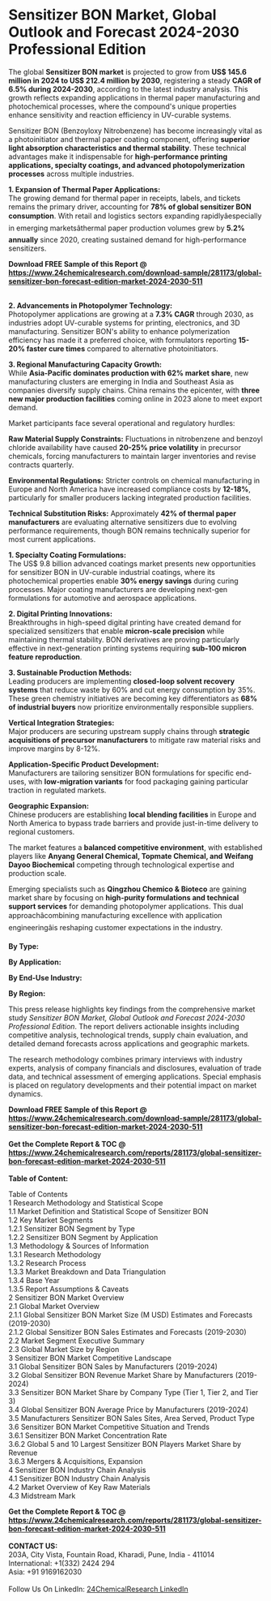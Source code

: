 <h1>Sensitizer BON Market, Global Outlook and Forecast 2024-2030 Professional Edition</h1><p>The global <strong>Sensitizer BON market</strong> is projected to grow from <strong>US$ 145.6 million in 2024 to US$ 212.4 million by 2030</strong>, registering a steady <strong>CAGR of 6.5% during 2024-2030</strong>, according to the latest industry analysis. This growth reflects expanding applications in thermal paper manufacturing and photochemical processes, where the compound's unique properties enhance sensitivity and reaction efficiency in UV-curable systems.</p><p>Sensitizer BON (Benzoyloxy Nitrobenzene) has become increasingly vital as a photoinitiator and thermal paper coating component, offering <strong>superior light absorption characteristics and thermal stability</strong>. These technical advantages make it indispensable for <strong>high-performance printing applications, specialty coatings, and advanced photopolymerization processes</strong> across multiple industries.</p><p><strong>1. Expansion of Thermal Paper Applications:</strong><br>
The growing demand for thermal paper in receipts, labels, and tickets remains the primary driver, accounting for <strong>78% of global sensitizer BON consumption</strong>. With retail and logistics sectors expanding rapidlyâespecially in emerging marketsâthermal paper production volumes grew by <strong>5.2% annually</strong> since 2020, creating sustained demand for high-performance sensitizers.</p><div><b>Download FREE Sample of this Report @ 
            <a href="https://www.24chemicalresearch.com/download-sample/281173/global-sensitizer-bon-forecast-edition-market-2024-2030-511">
            https://www.24chemicalresearch.com/download-sample/281173/global-sensitizer-bon-forecast-edition-market-2024-2030-511</a></b></div><br><p><strong>2. Advancements in Photopolymer Technology:</strong><br>
Photopolymer applications are growing at a <strong>7.3% CAGR</strong> through 2030, as industries adopt UV-curable systems for printing, electronics, and 3D manufacturing. Sensitizer BON's ability to enhance polymerization efficiency has made it a preferred choice, with formulators reporting <strong>15-20% faster cure times</strong> compared to alternative photoinitiators.</p><p><strong>3. Regional Manufacturing Capacity Growth:</strong><br>
While <strong>Asia-Pacific dominates production with 62% market share</strong>, new manufacturing clusters are emerging in India and Southeast Asia as companies diversify supply chains. China remains the epicenter, with <strong>three new major production facilities</strong> coming online in 2023 alone to meet export demand.</p><p>Market participants face several operational and regulatory hurdles:</p><p><strong>Raw Material Supply Constraints:</strong> Fluctuations in nitrobenzene and benzoyl chloride availability have caused <strong>20-25% price volatility</strong> in precursor chemicals, forcing manufacturers to maintain larger inventories and revise contracts quarterly.</p><p><strong>Environmental Regulations:</strong> Stricter controls on chemical manufacturing in Europe and North America have increased compliance costs by <strong>12-18%</strong>, particularly for smaller producers lacking integrated production facilities.</p><p><strong>Technical Substitution Risks:</strong> Approximately <strong>42% of thermal paper manufacturers</strong> are evaluating alternative sensitizers due to evolving performance requirements, though BON remains technically superior for most current applications.</p><p><strong>1. Specialty Coating Formulations:</strong><br>
The US$ 9.8 billion advanced coatings market presents new opportunities for sensitizer BON in UV-curable industrial coatings, where its photochemical properties enable <strong>30% energy savings</strong> during curing processes. Major coating manufacturers are developing next-gen formulations for automotive and aerospace applications.</p><p><strong>2. Digital Printing Innovations:</strong><br>
Breakthroughs in high-speed digital printing have created demand for specialized sensitizers that enable <strong>micron-scale precision</strong> while maintaining thermal stability. BON derivatives are proving particularly effective in next-generation printing systems requiring <strong>sub-100 micron feature reproduction</strong>.</p><p><strong>3. Sustainable Production Methods:</strong><br>
Leading producers are implementing <strong>closed-loop solvent recovery systems</strong> that reduce waste by 60% and cut energy consumption by 35%. These green chemistry initiatives are becoming key differentiators as <strong>68% of industrial buyers</strong> now prioritize environmentally responsible suppliers.</p><p><strong>Vertical Integration Strategies:</strong><br>
    Major producers are securing upstream supply chains through <strong>strategic acquisitions of precursor manufacturers</strong> to mitigate raw material risks and improve margins by 8-12%.</p><p><strong>Application-Specific Product Development:</strong><br>
    Manufacturers are tailoring sensitizer BON formulations for specific end-uses, with <strong>low-migration variants</strong> for food packaging gaining particular traction in regulated markets.</p><p><strong>Geographic Expansion:</strong><br>
    Chinese producers are establishing <strong>local blending facilities</strong> in Europe and North America to bypass trade barriers and provide just-in-time delivery to regional customers.</p><p>The market features a <strong>balanced competitive environment</strong>, with established players like <strong>Anyang General Chemical, Topmate Chemical, and Weifang Dayoo Biochemical</strong> competing through technological expertise and production scale.</p><p>Emerging specialists such as <strong>Qingzhou Chemico &amp; Bioteco</strong> are gaining market share by focusing on <strong>high-purity formulations and technical support services</strong> for demanding photopolymer applications. This dual approachâcombining manufacturing excellence with application engineeringâis reshaping customer expectations in the industry.</p><p><strong>By Type:</strong></p><p><strong>By Application:</strong></p><p><strong>By End-Use Industry:</strong></p><p><strong>By Region:</strong></p><p>This press release highlights key findings from the comprehensive market study <em>Sensitizer BON Market, Global Outlook and Forecast 2024-2030 Professional Edition</em>. The report delivers actionable insights including competitive analysis, technological trends, supply chain evaluation, and detailed demand forecasts across applications and geographic markets.</p><p>The research methodology combines primary interviews with industry experts, analysis of company financials and disclosures, evaluation of trade data, and technical assessment of emerging applications. Special emphasis is placed on regulatory developments and their potential impact on market dynamics.</p><div><b>Download FREE Sample of this Report @ 
            <a href="https://www.24chemicalresearch.com/download-sample/281173/global-sensitizer-bon-forecast-edition-market-2024-2030-511">
            https://www.24chemicalresearch.com/download-sample/281173/global-sensitizer-bon-forecast-edition-market-2024-2030-511</a></b></div><br><div><b>Get the Complete Report & TOC @ 
            <a href="https://www.24chemicalresearch.com/reports/281173/global-sensitizer-bon-forecast-edition-market-2024-2030-511">
            https://www.24chemicalresearch.com/reports/281173/global-sensitizer-bon-forecast-edition-market-2024-2030-511</a></b></div><br>
            <b>Table of Content:</b><p>Table of Contents<br />
 1 Research Methodology and Statistical Scope<br />
 1.1 Market Definition and Statistical Scope of Sensitizer BON<br />
 1.2 Key Market Segments<br />
 1.2.1 Sensitizer BON Segment by Type<br />
 1.2.2 Sensitizer BON Segment by Application<br />
 1.3 Methodology & Sources of Information<br />
 1.3.1 Research Methodology<br />
 1.3.2 Research Process<br />
 1.3.3 Market Breakdown and Data Triangulation<br />
 1.3.4 Base Year<br />
 1.3.5 Report Assumptions & Caveats<br />
 2 Sensitizer BON Market Overview<br />
 2.1 Global Market Overview<br />
 2.1.1 Global Sensitizer BON Market Size (M USD) Estimates and Forecasts (2019-2030)<br />
 2.1.2 Global Sensitizer BON Sales Estimates and Forecasts (2019-2030)<br />
 2.2 Market Segment Executive Summary<br />
 2.3 Global Market Size by Region<br />
 3 Sensitizer BON Market Competitive Landscape<br />
 3.1 Global Sensitizer BON Sales by Manufacturers (2019-2024)<br />
 3.2 Global Sensitizer BON Revenue Market Share by Manufacturers (2019-2024)<br />
 3.3 Sensitizer BON Market Share by Company Type (Tier 1, Tier 2, and Tier 3)<br />
 3.4 Global Sensitizer BON Average Price by Manufacturers (2019-2024)<br />
 3.5 Manufacturers Sensitizer BON Sales Sites, Area Served, Product Type<br />
 3.6 Sensitizer BON Market Competitive Situation and Trends<br />
 3.6.1 Sensitizer BON Market Concentration Rate<br />
 3.6.2 Global 5 and 10 Largest Sensitizer BON Players Market Share by Revenue<br />
 3.6.3 Mergers & Acquisitions, Expansion<br />
 4 Sensitizer BON Industry Chain Analysis<br />
 4.1 Sensitizer BON Industry Chain Analysis<br />
 4.2 Market Overview of Key Raw Materials<br />
 4.3 Midstream Mark</p><div><b>Get the Complete Report & TOC @ 
            <a href="https://www.24chemicalresearch.com/reports/281173/global-sensitizer-bon-forecast-edition-market-2024-2030-511">
            https://www.24chemicalresearch.com/reports/281173/global-sensitizer-bon-forecast-edition-market-2024-2030-511</a></b></div><br><b>CONTACT US:</b><br>
            203A, City Vista, Fountain Road, Kharadi, Pune, India - 411014<br>
            International: +1(332) 2424 294<br>
            Asia: +91 9169162030 <br><br>
            Follow Us On LinkedIn: <a href="https://www.linkedin.com/company/24chemicalresearch/">24ChemicalResearch LinkedIn</a>